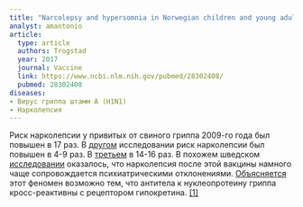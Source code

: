 ```yaml
---
title: "Narcolepsy and hypersomnia in Norwegian children and young adults following the influenza A(H1N1) 2009 pandemic"
analyst: amantonio
article:
  type: article
  authors: Trogstad
  year: 2017
  journal: Vaccine
  link: https://www.ncbi.nlm.nih.gov/pubmed/28302408/
  pubmed: 28302408
diseases:
- Вирус гриппа штамм A (H1N1)
- Нарколепсия
---
```


Риск нарколепсии у привитых от свиного гриппа 2009-го года был повышен в 17 раз. В [другом](https://www.ncbi.nlm.nih.gov/pmc/articles/PMC4835303/) исследовании риск нарколепсии был повышен в 4-9 раз. В [третьем](http://www.bmj.com/content/346/bmj.f794) в 14-16 раз.
В похожем шведском [исследовании](https://www.ncbi.nlm.nih.gov/pubmed/25325473/) оказалось, что нарколепсия после этой вакцины намного чаще сопровождается психиатрическими отклонениями.
[Объясняется](https://www.ncbi.nlm.nih.gov/pubmed/26136476) этот феномен возможно тем, что антитела к нуклеопротеину гриппа кросс-реактивны с рецептором гипокретина. [[1]](https://www.ncbi.nlm.nih.gov/pubmed/26227560)


